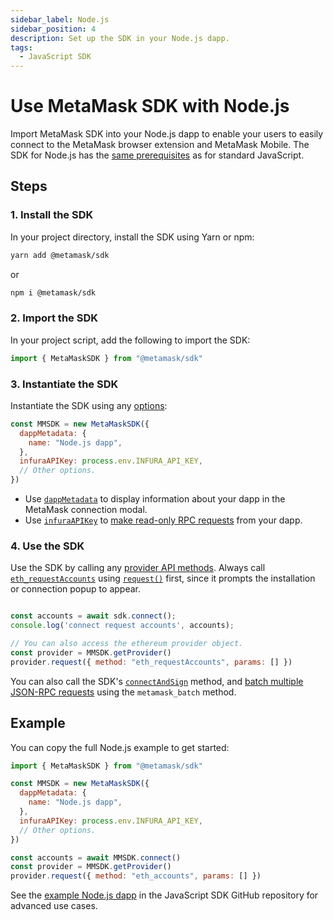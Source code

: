 ```yaml
---
sidebar_label: Node.js
sidebar_position: 4
description: Set up the SDK in your Node.js dapp.
tags:
  - JavaScript SDK
---
```


# Use MetaMask SDK with Node.js

Import MetaMask SDK into your Node.js dapp to enable your users
to easily connect to the MetaMask browser extension and MetaMask Mobile.
The SDK for Node.js has the [same prerequisites](index.md#prerequisites) as for standard JavaScript.

## Steps

### 1. Install the SDK

In your project directory, install the SDK using Yarn or npm:

```bash
yarn add @metamask/sdk
```

or

```bash
npm i @metamask/sdk
```

### 2. Import the SDK

In your project script, add the following to import the SDK:

```javascript title="index.js"
import { MetaMaskSDK } from "@metamask/sdk"
```

### 3. Instantiate the SDK

Instantiate the SDK using any [options](../../../reference/sdk-js-options.md):

```javascript title="index.js"
const MMSDK = new MetaMaskSDK({
  dappMetadata: {
    name: "Node.js dapp",
  },
  infuraAPIKey: process.env.INFURA_API_KEY,
  // Other options.
})
```

- Use [`dappMetadata`](../../../reference/sdk-js-options.md#dappmetadata) to display information
  about your dapp in the MetaMask connection modal.
- Use [`infuraAPIKey`](../../../reference/sdk-js-options.md#infuraapikey) to
  [make read-only RPC requests](../../../how-to/make-read-only-requests.md) from your dapp.

### 4. Use the SDK

Use the SDK by calling any [provider API methods](../../../reference/provider-api.md).
Always call [`eth_requestAccounts`](/wallet/reference/json-rpc-methods/eth_requestaccounts) using
[`request()`](../../../reference/provider-api.md#request) first, since it
prompts the installation or connection popup to appear.

```javascript

const accounts = await sdk.connect();
console.log('connect request accounts', accounts);

// You can also access the ethereum provider object.
const provider = MMSDK.getProvider()
provider.request({ method: "eth_requestAccounts", params: [] })

```

You can also call the SDK's [`connectAndSign`](../../../how-to/sign-data/connect-and-sign.md) method, and
[batch multiple JSON-RPC requests](../../../how-to/batch-json-rpc-requests.md) using the `metamask_batch` method.

## Example

You can copy the full Node.js example to get started:

```javascript title="index.js"
import { MetaMaskSDK } from "@metamask/sdk"

const MMSDK = new MetaMaskSDK({
  dappMetadata: {
    name: "Node.js dapp",
  },
  infuraAPIKey: process.env.INFURA_API_KEY,
  // Other options.
})

const accounts = await MMSDK.connect()
const provider = MMSDK.getProvider()
provider.request({ method: "eth_accounts", params: [] })
```

See the [example Node.js dapp](https://github.com/MetaMask/metamask-sdk/tree/main/packages/examples/nodejs)
in the JavaScript SDK GitHub repository for advanced use cases.
